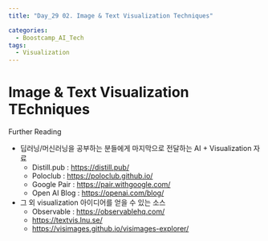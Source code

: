 ```yaml
---
title: "Day_29 02. Image & Text Visualization Techniques"

categories:
  - Boostcamp_AI_Tech
tags:
  - Visualization
---
```

  
# Image & Text Visualization TEchniques

Further Reading 

- 딥러닝/머신러닝을 공부하는 분들에게 마지막으로 전달하는 AI + Visualization 자료
  - Distill.pub : https://distill.pub/
  - Poloclub : https://poloclub.github.io/
  - Google Pair : https://pair.withgoogle.com/
  - Open AI Blog : https://openai.com/blog/
- 그 외 visualization 아이디어를 얻을 수 있는 소스
  - Observable : https://observablehq.com/
  - https://textvis.lnu.se/
  - https://visimages.github.io/visimages-explorer/
